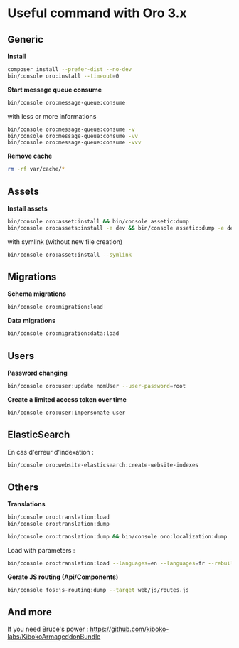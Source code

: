 Useful command with Oro 3.x
========================

## Generic

**Install**

```bash
composer install --prefer-dist --no-dev
bin/console oro:install --timeout=0
 ```

**Start message queue consume**

```bash
bin/console oro:message-queue:consume
 ```

with less or more informations

```bash
bin/console oro:message-queue:consume -v
bin/console oro:message-queue:consume -vv
bin/console oro:message-queue:consume -vvv
 ```
   
**Remove cache**

```bash
rm -rf var/cache/*
```


## Assets
**Install assets**

```bash
bin/console oro:asset:install && bin/console assetic:dump
bin/console oro:assets:install -e dev && bin/console assetic:dump -e dev
```

with symlink (without new file creation)

```bash
bin/console oro:asset:install --symlink
```


## Migrations
**Schema migrations**

```bash
bin/console oro:migration:load
```

**Data migrations**

```bash
bin/console oro:migration:data:load
```

## Users

**Password changing**

```bash
bin/console oro:user:update nomUser --user-password=root
```

**Create a limited access token over time**

```bash
bin/console oro:user:impersonate user 
```

## ElasticSearch

En cas d'erreur d'indexation :
```bash
bin/console oro:website-elasticsearch:create-website-indexes
```

## Others

**Translations**

```bash
bin/console oro:translation:load
bin/console oro:translation:dump 
```

```bash
bin/console oro:translation:dump && bin/console oro:localization:dump
```

Load with parameters :
```bash
bin/console oro:translation:load --languages=en --languages=fr --rebuild-cache
```

**Gerate JS routing (Api/Components)**

```bash
bin/console fos:js-routing:dump --target web/js/routes.js 
```

## And more
If you need Bruce's power : https://github.com/kiboko-labs/KibokoArmageddonBundle
